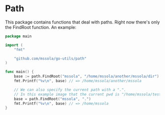 
# Path

This package contains functions that deal with paths. Right now there's only
the FindRoot function. An example:

~~~ go
package main

import (
	"fmt"

	"github.com/mssola/go-utils/path"
)

func main() {
	base := path.FindRoot("mssola", "/home/mssola/another/mssola/dir")
	fmt.Printf("%v\n", base) // => /home/mssola/another/mssola

	// We can also specify the current path with a ".".
	// In this example image that the current pwd is "/home/mssola/test"
	base = path.FindRoot("mssola", ".")
	fmt.Printf("%v\n", base) // => /home/mssola
}
~~~

